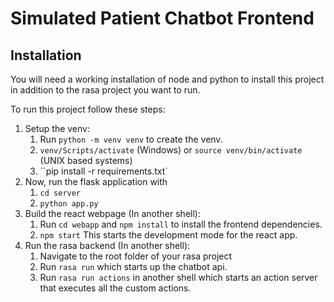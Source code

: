 # Simulated Patient Chatbot Frontend

## Installation

You will need a working installation of node and python to install this project in addition to the rasa project you want to run.

To run this project follow these steps:

1. Setup the venv:
   1. Run `python -m venv venv` to create the venv.
   1. `venv/Scripts/activate` (Windows) or `source venv/bin/activate` (UNIX based systems)
   1. ``pip install -r requirements.txt`
1. Now, run the flask application with
   1. `cd server`
   1. `python app.py`
1. Build the react webpage (In another shell):
   1. Run `cd webapp` and `npm install` to install the frontend dependencies.
   1. `npm start` This starts the development mode for the react app.
1. Run the rasa backend (In another shell):
   1. Navigate to the root folder of your rasa project
   1. Run `rasa run` which starts up the chatbot api.
   1. Run `rasa run actions` in another shell which starts an action server that executes all the custom actions.
